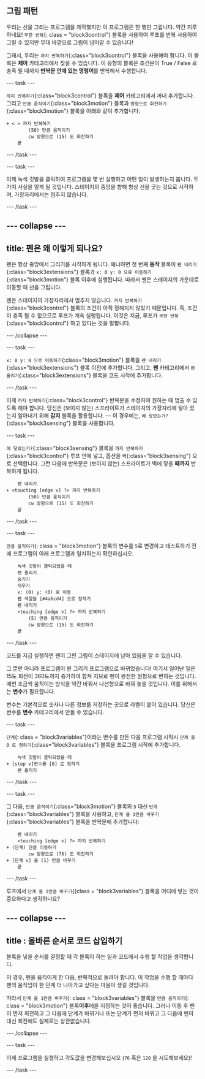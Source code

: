 ## 그림 패턴

우리는 선을 그리는 프로그램을 제작했지만 이 프로그램은 한 행만 그립니다. 약간 지루하네요! `무한 반복`{: class = "block3control"} 블록을 사용하여 루프를 반복 사용하여 그릴 수 있지만 무대 바깥으로 그림이 넘어갈 수 있습니다!

그래서, 우리는 `까지 반복하기`{:class="block3control"} 블록을 사용해야 합니다. 이 블록은 **제어** 카테고리에서 찾을 수 있습니다. 이 유형의 블록은 조건문이 True / False 로 충족 될 때까지 **반복문 안에 있는 명령어**를 반복해서 수행합니다.

\--- task \---

`까지 반복하기`{:class="block3control"} 블록을 **제어** 카테고리에서 꺼내 추가합니다. 그리고 `만큼 움직이기`{:class="block3motion"} 블록과 `방향으로 회전하기`{:class="block3motion"} 블록을 아래와 같이 추가합니다:

```blocks3
+ < > 까지 반복하기
        (50) 만큼 움직이기
        cw 방향으로 (15) 도 회전하기
    끝
```

\--- /task \---

\--- task \---

이제 녹색 깃발을 클릭하여 프로그램을 몇 번 실행하고 어떤 일이 발생하는지 봅니다. 두 가지 사실을 알게 될 것입니다. 스테이지의 중앙을 향해 항상 선을 긋는 것으로 시작하며, 가장자리에서는 멈추지 않습니다.

\--- /task \---

## \--- collapse \---

## title: 펜은 왜 이렇게 되나요?

펜은 항상 중앙에서 그리기를 시작하게 됩니다. 왜냐하면 첫 번째 **동작** 블록이 `펜 내리기`{:class="block3extensions"} 블록과 `x: 0 y: 0 으로 이동하기`{:class="block3motion"} 블록 이후에 실행됩니다. 따라서 펜은 스테이지의 가운데로 이동할 때 선을 그립니다.

펜은 스테이지의 가장자리에서 멈추지 않습니다. `까지 반복하기`{:class="block3control"} 블록의 조건이 아직 정해지지 않았기 때문입니다. 즉, 조건이 충족 될 수 없으므로 루프가 계속 실행됩니다. 이것은 지금, 루프가 `무한 반복`{:class="block3control"} 하고 있다는 것을 말합니다.

\--- /collapse \---

\--- task \---

`x: 0 y: 0 으로 이동하기`{:class="block3motion"} 블록을 `펜 내리기`{:class="block3extensions"} 블록 이전에 추가합니다. 그리고, **펜** 카테고리에서 `펜 올리기`{:class="block3extensions"} 블록을 코드 시작에 추가합니다.

\--- /task \---

이제 `까지 반복하기`{:class="block3control"} 반복문을 수정하여 원하는 때 멈출 수 있도록 해야 합니다. 당신은 (보이지 않는) 스프라이트가 스테이지의 가장자리에 닿아 있는지 알아내기 위해 **감지** 블록을 활용합니다. — 이 경우에는, `에 닿았는가?`{:class="block3sensing"} 블록을 사용합니다.

\--- task \---

`에 닿았는가?`{:class="block3sensing"} 블록을 `까지 반복하기`{:class="block3control"} 루프 안에 넣고, 옵션을 `벽`{:class="block3sensing"} 으로 선택합니다. 그런 다음에 반복문은 (보이지 않는) 스프라이트가 벽에 닿을 **때까지** 반복하게 됩니다.

```blocks3
    펜 내리기
+ <touching [edge v] ?> 까지 반복하기
        (50) 만큼 움직이기
        cw 방향으로 (15) 도 회전하기
    끝
```

\--- /task \---

\--- task \---

`만큼 움직이기`{: class = "block3motion"} 블록의 변수를 `5`로 변경하고 테스트하기 전에 프로그램이 아래 프로그램과 일치하는지 확인하십시오.

```blocks3
    녹색 깃발이 클릭되었을 때
    펜 올리기
    숨기기
    지우기
    x: (0) y: (0) 로 이동
    펜 색깔을 [#4a6cd4] 으로 정하기
    펜 내리기
    <touching [edge v] ?> 까지 반복하기 
        (5) 만큼 움직이기
        cw 방향으로 (15) 도 회전하기
    끝
```

\--- /task \---

코드를 지금 실행하면 펜이 그린 그림이 스테이지에 남아 있음을 알 수 있습니다.

그 뿐만 아니라 프로그램이 원 그리기 프로그램으로 바뀌었습니다! 여기서 일어난 일은 15도 회전이 360도까지 증가하여 합쳐 지므로 펜이 완전한 원형으로 변하는 것입니다. 매번 조금씩 움직이는 방식을 약간 바꿔서 나선형으로 바꿔 놓을 것입니다. 이를 위해서는 **변수**가 필요합니다.

변수는 기본적으로 숫자나 다른 정보를 저장하는 곳으로 라벨이 붙어 있습니다. 당신은 변수를 **변수** 카테고리에서 만들 수 있습니다.

\--- task \---

`단계`{: class = "block3variables"}이라는 변수를 만든 다음 프로그램 시작시 `단계 을 0 로 정하기`{:class="block3variables"} 블록을 프로그램 시작에 추가합니다.

```blocks3
    녹색 깃발이 클릭되었을 때
+ [step v]변수를 [0] 로 정하기
    펜 올리기
```

\--- /task \---

\--- task \---

그 다음, `만큼 움직이기`{:class="block3motion"} 블록의 `5` 대신 `단계`{:class="block3variables"} 블록을 사용하고, `단계 을 1만큼 바꾸기`{:class="block3variables"} 블록을 반복문에 추가합니다:

```blocks3
    펜 내리기
    <touching [edge v] ?> 까지 반복하기 
+ (단계) 만큼 이동하기
        cw 방향으로 (76) 도 회전하기
+ [단계 v] 을 (1) 만큼 바꾸기
    끝
```

\--- /task \---

루프에서 `단계 을 1만큼 바꾸기`{{class = "block3variables"} 블록을 어디에 넣는 것이 중요하다고 생각하나요?

## \--- collapse \---

## title : 올바른 순서로 코드 삽입하기

블록을 넣을 순서를 결정할 때 각 블록이 하는 일과 코드에서 수행 할 작업을 생각합니다.

이 경우, 펜을 움직이게 한 다음, 반복적으로 돌려야 합니다. 이 작업을 수행 할 때마다 펜의 움직임이 한 단계 더 나아가고 싶다는 마음이 생길 것입니다.

따라서 `단계 을 1만큼 바꾸기`{: class = "block3variables"} 블록을 `만큼 움직이기`{: class = "block3motion"} 블록**이후**에을 지정하는 것이 좋습니다. 그러나 이동 후 펜이 먼저 회전하고 그 다음에 단계가 바뀌거나 또는 단계가 먼저 바뀌고 그 다음에 펜이 대신 회전해도 실제로는 상관없습니다.

\--- /collapse \---

\--- task \---

이제 프로그램을 실행하고 각도값을 변경해보십시오 (`76` 혹은 `120` 을 시도해보세요)!

\--- /task \---